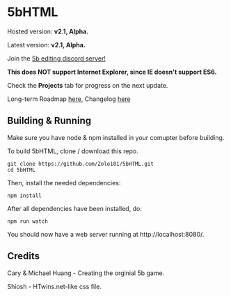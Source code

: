 # 5bHTML

Hosted version: **v2.1, Alpha.**

Latest version: **v2.1, Alpha.**

Join the [5b editing discord server!](https://discord.gg/qtePFSH)

**This does NOT support Internet Explorer, since IE doesn't support ES6.**

Check the **Projects** tab for progress on the next update.

Long-term Roadmap [here](docs/ROADMAP.md), Changelog [here](docs/CHANGELOG.md)

## Building & Running

Make sure you have node & npm installed in your comupter before building.

To build 5bHTML, clone / download this repo.

```
git clone https://github.com/Zolo101/5bHTML.git
cd 5bHTML
```

Then, install the needed dependencies:

`npm install`

After all dependencies have been installed, do:

`npm run watch`

You should now have a web server running at http://localhost:8080/.

## Credits

Cary & Michael Huang - Creating the orginial 5b game.

Shiosh - HTwins.net-like css file.